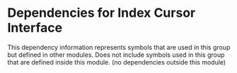 
# Dependencies for Index Cursor Interface
This dependency information represents symbols that are used in this group but defined in other modules.  Does not include symbols used in this group that are defined inside this module.
(no dependencies outside this module)
